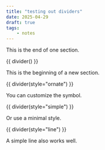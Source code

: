 ```yaml
---
title: "testing out dividers"
date: 2025-04-29
draft: true
tags:
    - notes
---
```


This is the end of one section.

{{ divider() }}

This is the beginning of a new section.

{{ divider(style="ornate") }}

You can customize the symbol.

{{ divider(style="simple") }}

Or use a minimal style.

{{ divider(style="line") }}

A simple line also works well.
